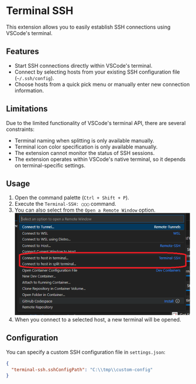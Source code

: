 # Terminal SSH

This extension allows you to easily establish SSH connections using VSCode's terminal.

## Features
- Start SSH connections directly within VSCode's terminal.
- Connect by selecting hosts from your existing SSH configuration file (`~/.ssh/config`).
- Choose hosts from a quick pick menu or manually enter new connection information.

## Limitations
Due to the limited functionality of VSCode's terminal API, there are several constraints:
- Terminal naming when splitting is only available manually.
- Terminal icon color specification is only available manually.
- The extension cannot monitor the status of SSH sessions.
- The extension operates within VSCode's native terminal, so it depends on terminal-specific settings.

## Usage
1. Open the command palette (`Ctrl + Shift + P`).
1. Execute the `Terminal-SSH: ◯◯◯` command.
1. You can also select from the `Open a Remote Window` option.
![menu](resources/img-01.png)
1. When you connect to a selected host, a new terminal will be opened.

## Configuration
You can specify a custom SSH configuration file in `settings.json`:
```json
{
  "terminal-ssh.sshConfigPath": "C:\\tmp\\custom-config"
}
```